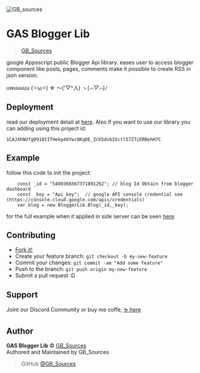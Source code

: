 ![GB_sources](https://4.bp.blogspot.com/-AbJ1au7SfYc/XEHifQKXZWI/AAAAAAAAA5I/beXM7mmhipUNkWUq0zwEmJjOtdg-XZoRgCK4BGAYYCw/s320/chanel%2Bart.png)

GAS Blogger Lib
================
> [GB_Sources](https://github.com/GoruAkiba)

google Appsscript public Blogger Api library.
eases user to access blogger component like posts, pages, comments
make it possible to create RSS in json version.

uwuuuuu (✧ω✧) 	☆ ～('▽^人) ヽ(*⌒▽⌒*)ﾉ

## Deployment

read our deployment detail at [here](https://script.google.com/macros/library/d/1CAJXhNUfgO918tIfHekp48Ywr8KqOE_ZcK5dvbIGctl57Z7iERBehH7C/2). Also  if you want to use our library you can adding using this project id:
```
1CAJXhNUfgO918tIfHekp48Ywr8KqOE_ZcK5dvbIGctl57Z7iERBehH7C
```

## Example
follow this code to init the project:
```
    const _id = "5400366567371891262"; // blog Id Obtain from blogger dashboard
    const _key = "Api_key";  // google API console credential see (https://console.cloud.google.com/apis/credentials) 
    var blog = new BloggerLib.Blog(_id,_key);

```
for the full example when it applied in side server can be seen [here](https://github.com/GoruAkiba/gas-blogger-lib/blob/master/example/RSS%20Blogger%20Side%20Server/Kode.gs) 

## Contributing

- [Fork it!](https://github.com/GoruAkiba/gas-blogger-lib/fork)
- Create your feature branch: ``git checkout -b my-new-feature``
- Commit your changes: ``git commit -am "Add some feature"``
- Push to the branch: ``git push origin my-new-feature``
- Submit a pull request :D

## Support
Joint our Discord Community
or buy me coffe, [☕ here](https://trakteer.id/gb-sources-santoso)

## Author
**GAS Blogger Lib** © [GB_Sources](https://github.com/GoruAkiba)<br>
Authored and Maintained by GB_Sources

> GitHub [@GB_Sources](https://github.com/GoruAkiba)